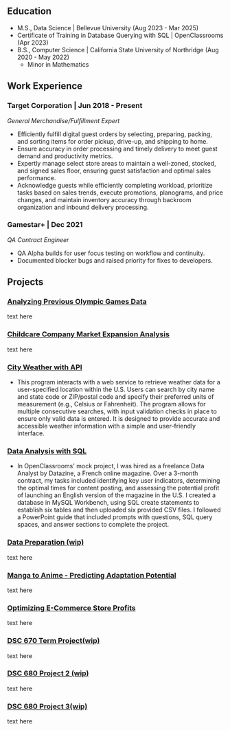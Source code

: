 ## Education

- M.S., Data Science | Bellevue University (Aug 2023 - Mar 2025)
- Certificate of Training in Database Querying with SQL | OpenClassrooms (Apr 2023)
- B.S., Computer Science | California State University of Northridge (Aug 2020 - May 2022)
    - Minor in Mathematics

## Work Experience

### Target Corporation | Jun 2018 - Present
*General Merchandise/Fulfillment Expert*
- Efficiently fulfill digital guest orders by selecting, preparing, packing, and sorting items for order pickup, drive-up, and shipping to home.
- Ensure accuracy in order processing and timely delivery to meet guest demand and productivity metrics.
- Expertly manage select store areas to maintain a well-zoned, stocked, and signed sales floor, ensuring guest satisfaction and optimal sales performance.
- Acknowledge guests while efficiently completing workload, prioritize tasks based on sales trends, execute promotions, planograms, and price changes, and maintain inventory accuracy through backroom organization and inbound delivery processing.

### Gamestar+ | Dec 2021
*QA Contract Engineer*
- QA Alpha builds for user focus testing on workflow and continuity.
- Documented blocker bugs and raised priority for fixes to developers.

## Projects

### [Analyzing Previous Olympic Games Data](https://github.com/Oc18a/Nathanael-Ochoa-Portfolio.github.io/tree/main/Analyzing%20Previous%20Olympic%20Games%20Data)
text here

### [Childcare Company Market Expansion Analysis](https://github.com/Oc18a/Nathanael-Ochoa-Project-Portfolio/tree/main/Childcare%20Company%20Market%20Expansion%20Analysis)
text here

### [City Weather with API](https://github.com/Oc18a/Nathanael-Ochoa-Project-Portfolio/tree/main/City%20Weather%20with%20API)
- This program interacts with a web service to retrieve weather data for a user-specified location within the U.S. Users can search by city name and state code or ZIP/postal code and specify their preferred units of measurement (e.g., Celsius or Fahrenheit). The program allows for multiple consecutive searches, with input validation checks in place to ensure only valid data is entered. It is designed to provide accurate and accessible weather information with a simple and user-friendly interface.

### [Data Analysis with SQL](https://github.com/Oc18a/Nathanael-Ochoa-Project-Portfolio/tree/main/Data%20Analysis%20with%20SQL)
- In OpenClassrooms' mock project, I was hired as a freelance Data Analyst by Datazine, a French online magazine. Over a 3-month contract, my tasks included identifying key user indicators, determining the optimal times for content posting, and assessing the potential profit of launching an English version of the magazine in the U.S. I created a database in MySQL Workbench, using SQL create statements to establish six tables and then uploaded six provided CSV files. I followed a PowerPoint guide that included prompts with questions, SQL query spaces, and answer sections to complete the project.

### [Data Preparation (wip)](https://github.com/Oc18a/Nathanael-Ochoa-Project-Portfolio/tree/main/Data%20Preparation%20(need%20to%20update))
text here

### [Manga to Anime - Predicting Adaptation Potential](https://github.com/Oc18a/Nathanael-Ochoa-Project-Portfolio/tree/main/Manga%20to%20Anime%20-%20Predicting%20Adaptation%20Potential)
text here

### [Optimizing E-Commerce Store Profits](https://github.com/Oc18a/Nathanael-Ochoa-Project-Portfolio/tree/main/Optimizing%20E-Commerce%20Store%20Profits)
text here

### [DSC 670 Term Project(wip)]()
text here

### [DSC 680 Project 2 (wip)]()
text here

### [DSC 680 Project 3(wip)]()
text here
